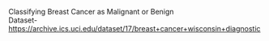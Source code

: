 Classifying Breast Cancer as Malignant or Benign<br/>
Dataset- https://archive.ics.uci.edu/dataset/17/breast+cancer+wisconsin+diagnostic
